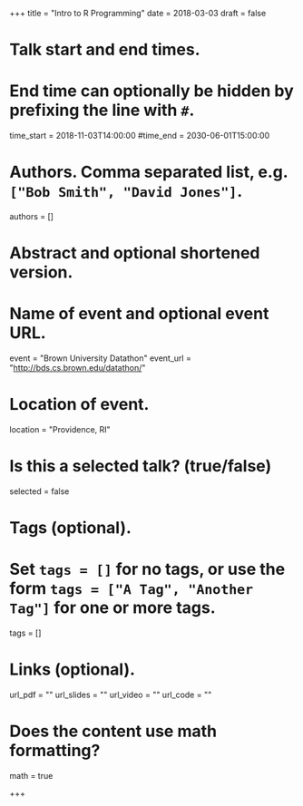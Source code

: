 +++
title = "Intro to R Programming"
date = 2018-03-03
draft = false

# Talk start and end times.
#   End time can optionally be hidden by prefixing the line with `#`.
time_start = 2018-11-03T14:00:00
#time_end = 2030-06-01T15:00:00

# Authors. Comma separated list, e.g. `["Bob Smith", "David Jones"]`.
authors = []

# Abstract and optional shortened version.


# Name of event and optional event URL.
event = "Brown University Datathon"
event_url = "http://bds.cs.brown.edu/datathon/"

# Location of event.
location = "Providence, RI"

# Is this a selected talk? (true/false)
selected = false

# Tags (optional).
#   Set `tags = []` for no tags, or use the form `tags = ["A Tag", "Another Tag"]` for one or more tags.
tags = []

# Links (optional).
url_pdf = ""
url_slides = ""
url_video = ""
url_code = ""

# Does the content use math formatting?
math = true

+++